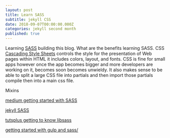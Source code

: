 ```yaml
---
layout: post
title: Learn SASS
subtitle: jekyll CSS
date: 2018-09-07T00:00:00.000Z
categories: jekyll second month
published: true
---
```


Learning [SASS](https://sass-lang.com) building this blog. What are the benefits learning SASS. CSS [Cascading Style Sheets](https://www.w3.org/Style/CSS/ "CSS") controls the style for the presentation of Web pages within HTML it includes colors, layout, and fonts. CSS is fine for small apps however once the app becomes bigger and more developers are working on it, becomes soon becomes unwieldy. It also makes sense to be able to split a large CSS file into partials and then import those partials compile then into a main css file.

Mixins

[medium getting started with SASS](https://medium.com/@thejasonfile/getting-started-with-sass-dedb271bdf5a)

[jekyll SASS](https://jekyllrb.com/docs/assets/)

[tutsplus getting to know libsass](https://webdesign.tutsplus.com/articles/getting-to-know-libsass--cms-23114)

[getting started with gulp and sass/](http://ryanchristiani.com/getting-started-with-gulp-and-sass/)
